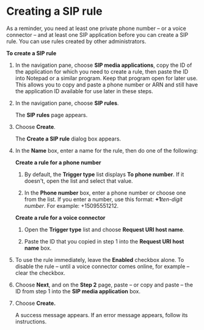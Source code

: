 # Creating a SIP rule<a name="create-sip-rule"></a>

As a reminder, you need at least one private phone number – or a voice connector – and at least one SIP application before you can create a SIP rule\. You can use rules created by other administrators\.

**To create a SIP rule**

1. In the navigation pane, choose **SIP media applications**, copy the ID of the application for which you need to create a rule, then paste the ID into Notepad or a similar program\. Keep that program open for later use\. This allows you to copy and paste a phone number or ARN and still have the application ID available for use later in these steps\.

1. In the navigation pane, choose **SIP rules**\.

   The **SIP rules** page appears\.

1. Choose **Create**\.

   The **Create a SIP rule** dialog box appears\.

1. In the **Name** box, enter a name for the rule, then do one of the following:

   **Create a rule for a phone number**

   1. By default, the **Trigger type** list displays **To phone number**\. If it doesn't, open the list and select that value\.

   1. In the **Phone number** box, enter a phone number or choose one from the list\. If you enter a number, use this format: **\+1***ten\-digit number*\. For example: \+15095551212\.

   **Create a rule for a voice connector**

   1. Open the **Trigger type** list and choose **Request URI host name**\.

   1. Paste the ID that you copied in step 1 into the **Request URI host name** box\.

1. To use the rule immediately, leave the **Enabled** checkbox alone\. To disable the rule – until a voice connector comes online, for example – clear the checkbox\.

1. Choose **Next**, and on the **Step 2** page, paste – or copy and paste – the ID from step 1 into the **SIP media application** box\.

1. Choose **Create\.**

   A success message appears\. If an error message appears, follow its instructions\.